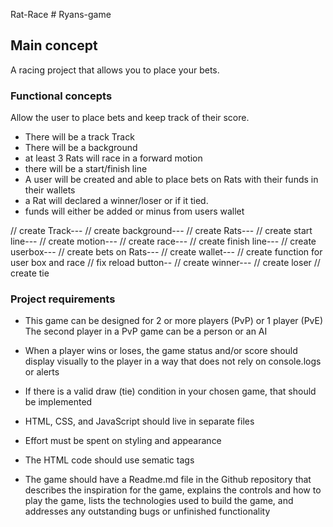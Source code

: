Rat-Race # Ryans-game
## Main concept
A racing project that allows you to place your bets.


### Functional concepts 
Allow the user to place bets and keep track of their score.
- There will be a track Track
- There will be a background
- at least 3 Rats will race in a forward motion
- there will be a start/finish line
- A user will be created and able to place bets on Rats with their funds in their wallets
- a Rat will declared a winner/loser or if it tied.
- funds will either be added or minus from users wallet

// create Track---
// create background---
// create Rats---
// create start line---
// create motion---
// create race---
// create finish line---
// create userbox---
// create bets on Rats---
// create wallet---
// create function for user box and race
// fix reload button--
// create winner---
// create loser
// create tie




### Project requirements
- This game can be designed for 2 or more players (PvP) or 1 player (PvE)
The second player in a PvP game can be a person or an AI

- When a player wins or loses, the game status and/or score should display visually to the player in a way that does not rely on console.logs or alerts

- If there is a valid draw (tie) condition in your chosen game, that should be implemented

- HTML, CSS, and JavaScript should live in separate files

- Effort must be spent on styling and appearance

- The HTML code should use sematic tags

- The game should have a Readme.md file in the Github repository that describes the inspiration for the game, explains the controls and how to play the game, lists the technologies used to build the game, and addresses any outstanding bugs or unfinished functionality

